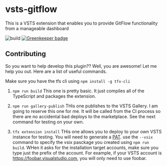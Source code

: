 # vsts-gitflow

This is a VSTS extension that enables you to provide GitFlow functionality from a manageable dashboard

![build](https://travis-ci.org/cwoolum/vsts-gitflow.svg?branch=master) [![Greenkeeper badge](https://badges.greenkeeper.io/cwoolum/vsts-gitflow.svg)](https://greenkeeper.io/)

## Contributing

So you want to help develop this plugin?? Well, you are awesome! Let me help you out. Here are a list of useful commands.

Make sure you have the tfs cli using ```npm install -g tfx-cli```


1. ```npm run build```
    This one is pretty basic. It just compiles all of the TypeScript and packages the extension.

2. ```npm run gallery-publish``` 
    THis one publishes to the VSTS Gallery. I am going to reserve this one for me. It will be called from the CI process so there are no accidental bad deploys to the marketplace. See the next command for testing on your own.

3. ```tfx extension install```
    THis one allows you to deploy to your own VSTS instance for testing. You will need to generate a [PAT](https://www.visualstudio.com/en-us/docs/setup-admin/team-services/use-personal-access-tokens-to-authenticate). use the ```--vsix``` command to specify the vsix pasckage you created using ```npm run build```. WHen it asks for the installation target accounts, make sure you type just the prefix of the account. For example, if your VSTS account is https://foobar.visualstudio.com, you will only need to use foobar.
